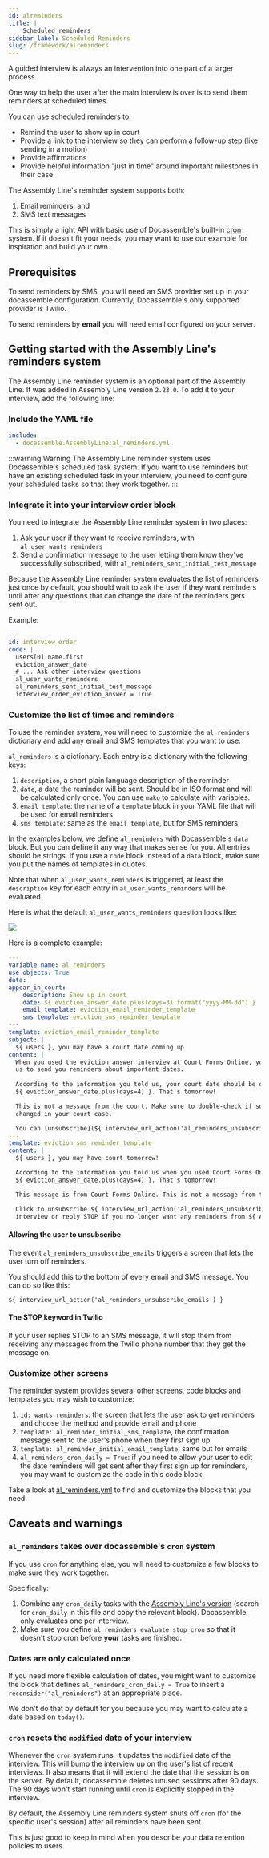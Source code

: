 ```yaml
---
id: alreminders
title: |
    Scheduled reminders
sidebar_label: Scheduled Reminders
slug: /framework/alreminders
---
```


A guided interview is always an intervention into one part of a larger process.

One way to help the user after the main interview is over is to send them reminders
at scheduled times.

You can use scheduled reminders to:

* Remind the user to show up in court
* Provide a link to the interview so they can perform a follow-up step (like sending in a motion)
* Provide affirmations
* Provide helpful information "just in time" around important milestones in their case

The Assembly Line's reminder system supports both:

1. Email reminders, and
1. SMS text messages

This is simply a light API with basic use of Docassemble's built-in 
[cron](https://docassemble.org/docs/background.html#scheduled) system. If it doesn't
fit your needs, you may want to use our example for inspiration and build your own.

## Prerequisites

To send reminders by SMS, you will need an SMS provider set up in your docassemble configuration.
Currently, Docassemble's only supported provider is Twilio.

To send reminders by **email** you will need email configured on your server.


## Getting started with the Assembly Line's reminders system

The Assembly Line reminder system is an optional part of the Assembly Line.
It was added in Assembly Line version `2.23.0`.
To add it to your interview, add the following line:

### Include the YAML file
```yaml
include:
  - docassemble.AssemblyLine:al_reminders.yml
```

:::warning Warning
The Assembly Line reminder system uses Docassemble's scheduled task system.
If you want to use reminders but have an existing scheduled task in your interview, you need
to configure your scheduled tasks so that they work together. 
:::

### Integrate it into your interview order block

You need to integrate the Assembly Line reminder system in two places:

1. Ask your user if they want to receive reminders, with `al_user_wants_reminders`
1. Send a confirmation message to the user letting them know they've successfully subscribed, with `al_reminders_sent_initial_test_message`

Because the Assembly Line reminder system evaluates the list of reminders just once by default,
you should wait to ask the user if they want reminders until after any questions that can change
the date of the reminders gets sent out.

Example:

```yaml
---
id: interview order
code: |
  users[0].name.first
  eviction_answer_date
  # ... Ask other interview questions
  al_user_wants_reminders
  al_reminders_sent_initial_test_message
  interview_order_eviction_answer = True
```

### Customize the list of times and reminders

To use the reminder system, you will need to customize 
the `al_reminders` dictionary and add any email and SMS 
templates that you want to use.

`al_reminders` is a dictionary. Each entry is a dictionary
with the following keys:

1. `description`, a short plain language description of the reminder
1. `date`, a date the reminder will be sent. Should be in ISO format and will be calculated only once. You can use `mako` to calculate with variables.
1. `email template`: the name of a `template` block in your YAML file that will be used for email reminders
1. `sms template`: same as the `email template`, but for SMS reminders

In the examples below, we define `al_reminders` with Docassemble's `data` block. But you
can define it any way that makes sense for you. All entries should be strings. If you use
a `code` block instead of a `data` block, make sure you put the names of templates in quotes.

Note that when `al_user_wants_reminders` is triggered,
at least the `description` key for each entry in `al_user_wants_reminders`
will be evaluated.

Here is what the default `al_user_wants_reminders` question looks like:

![](./reminders_question.png)

Here is a complete example:

```yaml
---
variable name: al_reminders
use objects: True
data:
appear_in_court:
    description: Show up in court
    date: ${ eviction_answer_date.plus(days=3).format("yyyy-MM-dd") }
    email template: eviction_email_reminder_template
    sms template: eviction_sms_reminder_template
---
template: eviction_email_reminder_template
subject: |
  ${ users }, you may have a court date coming up
content: |
  When you used the eviction answer interview at Court Forms Online, you asked
  us to send you reminders about important dates.
  
  According to the information you told us, your court date should be on 
  ${ eviction_answer_date.plus(days=4) }. That's tomorrow!

  This is not a message from the court. Make sure to double-check if something
  changed in your court case.

  You can [unsubscribe](${ interview_url_action('al_reminders_unsubscribe_emails') }) if you no longer want to get reminders.
---
template: eviction_sms_reminder_template
content: |
  ${ users }, you may have court tomorrow!

  According to the information you told us when you used Court Forms Online, your court date should be on 
  ${ eviction_answer_date.plus(days=4) }. That's tomorrow!

  This message is from Court Forms Online. This is not a message from the court.

  Click to unsubscribe ${ interview_url_action('al_reminders_unsubscribe_emails') } to stop reminders from this
  interview or reply STOP if you no longer want any reminders from ${ AL_ORGANIZATION_TITLE }.
```

#### Allowing the user to unsubscribe

The event `al_reminders_unsubscribe_emails` triggers a screen that lets the user
turn off reminders.

You should add this to the bottom of every email and SMS message. You can do so like this:

`${ interview_url_action('al_reminders_unsubscribe_emails') }`

#### The STOP keyword in Twilio

If your user replies STOP to an SMS message, it will stop them from receiving any messages
from the Twilio phone number that they get the message on.

### Customize other screens

The reminder system provides several other screens, code blocks and templates you may wish to customize:

1. `id: wants reminders`: the screen that lets the user ask to get reminders and choose the method and provide email and phone
1. `template: al_reminder_initial_sms_template`, the confirmation message sent to the user's phone when they first sign up
1. `template: al_reminder_initial_email_template`, same but for emails
1. `al_reminders_cron_daily = True`: if you need to allow your user to edit the date reminders 
will get sent after they first sign up for reminders, you may want to customize the code in this code block.

Take a look at 
[al_reminders.yml](https://github.com/SuffolkLITLab/docassemble-AssemblyLine/blob/main/docassemble/AssemblyLine/data/questions/al_reminders.yml)
to find and customize the blocks that you need.

## Caveats and warnings

### `al_reminders` takes over docassemble's `cron` system

If you use `cron` for anything else, you will need to customize a few blocks
to make sure they work together.

Specifically:

1. Combine any `cron_daily` tasks with the [Assembly Line's version](https://github.com/SuffolkLITLab/docassemble-AssemblyLine/blob/main/docassemble/AssemblyLine/data/questions/al_reminders.yml) (search for `cron_daily` in this file and copy the relevant block). Docassemble only evaluates one per interview.
1. Make sure you define `al_reminders_evaluate_stop_cron` so that it doesn't stop
cron before **your** tasks are finished.

### Dates are only calculated once

If you need more flexible calculation of dates, you might want to 
customize the block that defines `al_reminders_cron_daily = True` to insert a 
`reconsider("al_reminders")` at an appropriate place.

We don't do that by default for you because you may want to calculate a date
based on `today()`.

### `cron` resets the `modified` date of your interview

Whenever the `cron` system runs, it updates the `modified` date of the interview.
This will bump the interview up on the user's list of recent interviews. It also
means that it will extend the date that the session is on the server. By default,
docassemble deletes unused sessions after 90 days. The 90 days won't start running
until `cron` is explicitly stopped in the interview.

By default, the Assembly Line reminders system shuts off `cron` (for the specific
user's session) after all reminders have been sent.

This is just good to keep in mind when you describe your data retention policies to users.
